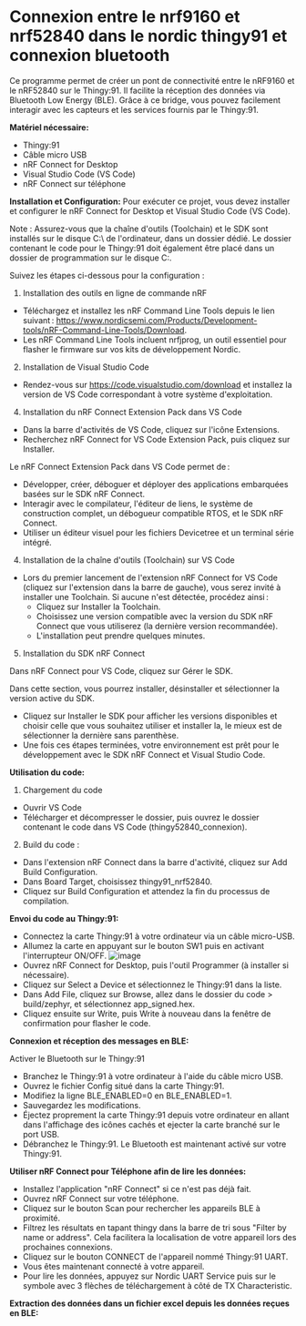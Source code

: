 # Connexion entre le nrf9160 et nrf52840 dans le nordic thingy91 et connexion bluetooth

Ce programme permet de créer un pont de connectivité entre le nRF9160 et le nRF52840 sur le Thingy:91. Il facilite la réception des données via Bluetooth Low Energy (BLE). Grâce à ce bridge, vous pouvez facilement interagir avec les capteurs et les services fournis par le Thingy:91.

**Matériel nécessaire:**
- Thingy:91
- Câble micro USB
- nRF Connect for Desktop
- Visual Studio Code (VS Code)
- nRF Connect sur téléphone

**Installation et Configuration:**
Pour exécuter ce projet, vous devez installer et configurer le nRF Connect for Desktop et Visual Studio Code (VS Code). 

Note : Assurez-vous que la chaîne d'outils (Toolchain) et le SDK sont installés sur le disque C:\ de l'ordinateur, dans un dossier dédié. Le dossier contenant le code pour le Thingy:91 doit également être placé dans un dossier de programmation sur le disque C:\.

Suivez les étapes ci-dessous pour la configuration :
1. Installation des outils en ligne de commande nRF
  - Téléchargez et installez les nRF Command Line Tools depuis le lien suivant : https://www.nordicsemi.com/Products/Development-tools/nRF-Command-Line-Tools/Download.
  - Les nRF Command Line Tools incluent nrfjprog, un outil essentiel pour flasher le firmware sur vos kits de développement Nordic.

2. Installation de Visual Studio Code
  - Rendez-vous sur https://code.visualstudio.com/download et installez la version de VS Code correspondant à votre système d'exploitation.

4. Installation du nRF Connect Extension Pack dans VS Code
  - Dans la barre d'activités de VS Code, cliquez sur l'icône Extensions.
  - Recherchez nRF Connect for VS Code Extension Pack, puis cliquez sur Installer.

Le nRF Connect Extension Pack dans VS Code permet de :
  - Développer, créer, déboguer et déployer des applications embarquées basées sur le SDK nRF Connect.
  - Interagir avec le compilateur, l'éditeur de liens, le système de construction complet, un débogueur compatible RTOS, et le SDK nRF Connect.
  - Utiliser un éditeur visuel pour les fichiers Devicetree et un terminal série intégré.

4. Installation de la chaîne d'outils (Toolchain) sur VS Code
- Lors du premier lancement de l'extension nRF Connect for VS Code (cliquez sur l'extension dans la barre de gauche), vous serez invité à installer une Toolchain. Si aucune n'est détectée, procédez ainsi :
    - Cliquez sur Installer la Toolchain.
    - Choisissez une version compatible avec la version du SDK nRF Connect que vous utiliserez (la dernière version recommandée).
    - L'installation peut prendre quelques minutes.

5. Installation du SDK nRF Connect

Dans nRF Connect pour VS Code, cliquez sur Gérer le SDK.

Dans cette section, vous pourrez installer, désinstaller et sélectionner la version active du SDK.
- Cliquez sur Installer le SDK pour afficher les versions disponibles et choisir celle que vous souhaitez utiliser et installer la, le mieux est de sélectionner la dernière sans parenthèse.
- Une fois ces étapes terminées, votre environnement est prêt pour le développement avec le SDK nRF Connect et Visual Studio Code.


**Utilisation du code:**
1. Chargement du code
- Ouvrir VS Code
- Télécharger et décompresser le dossier, puis ouvrez le dossier contenant le code dans VS Code (thingy52840_connexion).

2. Build du code :
- Dans l'extension nRF Connect dans la barre d'activité, cliquez sur Add Build Configuration.
- Dans Board Target, choisissez thingy91_nrf52840.
- Cliquez sur Build Configuration et attendez la fin du processus de compilation.

**Envoi du code au Thingy:91:**
- Connectez la carte Thingy:91 à votre ordinateur via un câble micro-USB.
- Allumez la carte en appuyant sur le bouton SW1 puis en activant l'interrupteur ON/OFF.
![image](https://github.com/user-attachments/assets/ea1b6834-e06b-45cd-a242-337154133790)
- Ouvrez nRF Connect for Desktop, puis l'outil Programmer (à installer si nécessaire).
- Cliquez sur Select a Device et sélectionnez le Thingy:91 dans la liste.
- Dans Add File, cliquez sur Browse, allez dans le dossier du code > build/zephyr, et sélectionnez app_signed.hex.
- Cliquez ensuite sur Write, puis Write à nouveau dans la fenêtre de confirmation pour flasher le code.

**Connexion et réception des messages en BLE:**

Activer le Bluetooth sur le Thingy:91
- Branchez le Thingy:91 à votre ordinateur à l'aide du câble micro USB.
- Ouvrez le fichier Config situé dans la carte Thingy:91.
- Modifiez la ligne BLE_ENABLED=0 en BLE_ENABLED=1.
- Sauvegardez les modifications.
- Éjectez proprement la carte Thingy:91 depuis votre ordinateur en allant dans l'affichage des icônes cachés et ejecter la carte branché sur le port USB.
- Débranchez le Thingy:91.
Le Bluetooth est maintenant activé sur votre Thingy:91.

**Utiliser nRF Connect pour Téléphone afin de lire les données:**
- Installez l'application "nRF Connect" si ce n'est pas déjà fait.
- Ouvrez nRF Connect sur votre téléphone.
- Cliquez sur le bouton Scan pour rechercher les appareils BLE à proximité.
- Filtrez les résultats en tapant thingy dans la barre de tri sous "Filter by name or address". Cela facilitera la localisation de votre appareil lors des prochaines connexions.
- Cliquez sur le bouton CONNECT de l'appareil nommé Thingy:91 UART.
- Vous êtes maintenant connecté à votre appareil.
- Pour lire les données, appuyez sur Nordic UART Service puis sur le symbole avec 3 flèches de téléchargement à côté de TX Characteristic.

**Extraction des données dans un fichier excel depuis les données reçues en BLE:**
